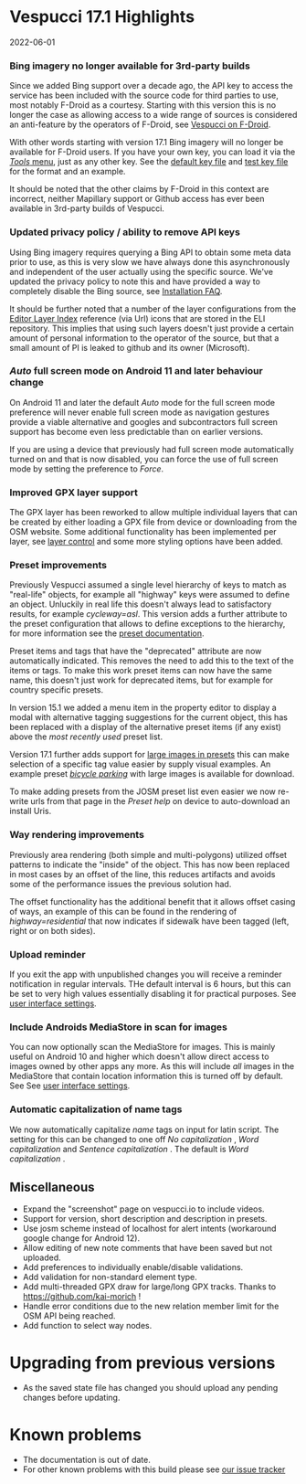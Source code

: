 # Vespucci 17.1 Highlights

2022-06-01
  
### Bing imagery no longer available for 3rd-party builds

Since we added Bing support over a decade ago, the API key to access the service has been included with the source code for third parties to use, most notably F-Droid as a courtesy. Starting with this version this is no longer the case as allowing access to a wide range of sources is considered an anti-feature by the operators of F-Droid, see [Vespucci on F-Droid](https://f-droid.org/en/packages/de.blau.android/).

With other words starting with version 17.1 Bing imagery will no longer be available for F-Droid users. If you have your own key, you can load it via the [_Tools_ menu](http://vespucci.io/help/en/Main%20map%20display/#available-actions), just as any other key. See the [default key file]( https://github.com/MarcusWolschon/osmeditor4android/blob/master/src/main/assets/keys2-default.txt) and [test key file](https://github.com/MarcusWolschon/osmeditor4android/blob/master/src/test/resources/keys2.txt) for the format and an example.

It should be noted that the other claims by F-Droid in this context are incorrect, neither Mapillary support or Github access has ever been available in 3rd-party builds of Vespucci.

### Updated privacy policy / ability to remove API keys

Using Bing imagery requires querying a Bing API to obtain some meta data prior to use, as this is very slow we have always done this asynchronously and independent of the user actually using the specific source. We've updated the privacy policy to note this and have provided a way to completely disable the Bing source, see [Installation FAQ](http://vespucci.io/tutorials/faq/#installation).

It should be further noted that a number of the layer configurations from the [Editor Layer Index](https://github.com/osmlab/editor-layer-index) reference (via Url) icons that are stored in the ELI repository. This implies that using such layers doesn't just provide a certain amount of personal information to the operator of the source, but that a small amount of PI is leaked to github and its owner (Microsoft).

### _Auto_ full screen mode on Android 11 and later behaviour change

On Android 11 and later the default _Auto_ mode for the full screen mode preference will never enable full screen mode as navigation gestures provide a viable alternative and googles and subcontractors full screen support has become even less predictable than on earlier versions. 

If you are using a device that previously had full screen mode automatically turned on and that is now disabled, you can force the use of full screen mode by setting the preference to _Force_.

### Improved GPX layer support

The GPX layer has been reworked to allow multiple individual layers that can be created by either loading a GPX file from device or downloading from the OSM website. Some additional functionality has been implemented per layer, see [layer control](http://vespucci.io/help/en/Main%20map%20display/#layer-control) and some more styling options have been added.

### Preset improvements

Previously Vespucci assumed a single level hierarchy of keys to match as "real-life" objects, for example all "highway" keys were assumed to define an object. Unluckily in real life this doesn't always lead to satisfactory results, for example _cycleway=asl_.  This version adds a further attribute to the preset configuration that allows to define exceptions to the hierarchy, for more information see the [preset documentation](http://vespucci.io/tutorials/presets/#extensions).    

Preset items and tags that have the "deprecated" attribute are now automatically indicated. This removes the need to add this to the text of the items or tags. To make this work preset items can now have the same name, this doesn't just work for deprecated items, but for example for country specific presets.

In version 15.1 we added a menu item in the property editor to display a modal with alternative tagging suggestions for the current object, this has been replaced with a display of the alternative preset items (if any exist) above the _most recently used_ preset list.

Version 17.1 further adds support for [large images in presets](https://twitter.com/vespucci_editor/status/1505931569139265539) this can make selection of a specific tag value easier by supply visual examples. An example preset [_bicycle parking_](http://vespucci.io/help/en/Presets/#useful-presets-for-download) with large images is available for download.

To make adding presets from the JOSM preset list even easier we now re-write urls from that page in the _Preset help_ on device to auto-download an install Uris. 

### Way rendering improvements

Previously area rendering (both simple and multi-polygons) utilized offset patterns to indicate the "inside" of the object. This has now been replaced in most cases by an offset of the line, this reduces artifacts and avoids some of the performance issues the previous solution had.

The offset functionality has the additional benefit that it allows offset casing of ways, an example of this can be found in the rendering of _highway=residential_ that now indicates if sidewalk have been tagged (left, right or on both sides). 

### Upload reminder

If you exit the app with unpublished changes you will receive a reminder notification in regular intervals. THe default interval is 6 hours, but this can be set to very high values essentially disabling it for practical purposes. See [user interface settings](http://vespucci.io/help/en/Advanced%20preferences/#user-interface-settings).

### Include Androids MediaStore in scan for images

You can now optionally scan the MediaStore for images. This is mainly useful on Android 10 and higher which doesn't allow direct access to images owned by other apps any more. As this will include _all_ images in the MediaStore that contain location information this is turned off by default. See See [user interface settings](http://vespucci.io/help/en/Advanced%20preferences/#user-interface-settings).

### Automatic capitalization of name tags

We now automatically capitalize _name_ tags on input for latin script. The setting for this can be changed to one off _No capitalization_ , _Word capitalization_ and _Sentence capitalization_ . The default is _Word capitalization_ .

## Miscellaneous
 
- Expand the "screenshot" page on vespucci.io to include videos.
- Support for version, short description and description in presets.
- Use josm scheme instead of localhost for alert intents (workaround google change for Android 12).
- Allow editing of new note comments that have been saved but not uploaded.
- Add preferences to individually enable/disable validations.
- Add validation for non-standard element type.
- Add multi-threaded GPX draw for large/long GPX tracks. Thanks to  https://github.com/kai-morich !
- Handle error conditions due to the new relation member limit for the OSM API being reached.
- Add function to select way nodes.

# Upgrading from previous versions

* As the saved state file has changed you should upload any pending changes before updating.

# Known problems

* The documentation is out of date.
* For other known problems with this build please see [our issue tracker](https://github.com/MarcusWolschon/osmeditor4android/issues)

